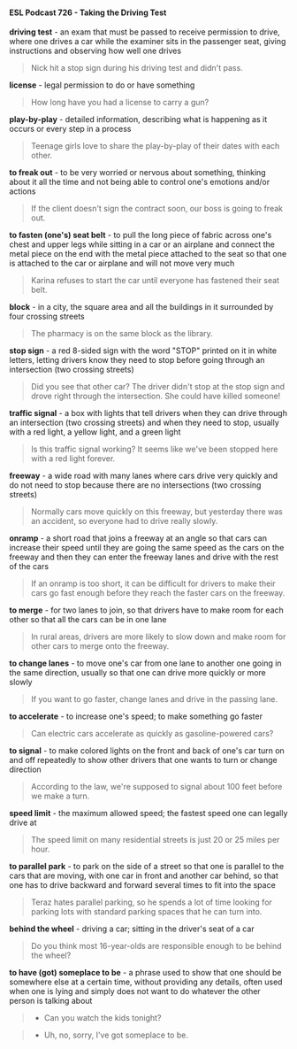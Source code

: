 #### ESL Podcast 726 - Taking the Driving Test

**driving test** - an exam that must be passed to receive permission to drive,
where one drives a car while the examiner sits in the passenger seat, giving
instructions and observing how well one drives

> Nick hit a stop sign during his driving test and didn't pass.

**license** - legal permission to do or have something

> How long have you had a license to carry a gun?

**play-by-play** - detailed information, describing what is happening as it occurs or
every step in a process

> Teenage girls love to share the play-by-play of their dates with each other.

**to freak out** - to be very worried or nervous about something, thinking about it
all the time and not being able to control one's emotions and/or actions

> If the client doesn't sign the contract soon, our boss is going to freak out.

**to fasten (one's) seat belt** - to pull the long piece of fabric across one's chest
and upper legs while sitting in a car or an airplane and connect the metal piece
on the end with the metal piece attached to the seat so that one is attached to
the car or airplane and will not move very much

> Karina refuses to start the car until everyone has fastened their seat belt.

**block** - in a city, the square area and all the buildings in it surrounded by four
crossing streets

> The pharmacy is on the same block as the library.

**stop sign** - a red 8-sided sign with the word "STOP" printed on it in white letters,
letting drivers know they need to stop before going through an intersection (two
crossing streets)

> Did you see that other car? The driver didn't stop at the stop sign and drove
right through the intersection. She could have killed someone!

**traffic signal** - a box with lights that tell drivers when they can drive through an
intersection (two crossing streets) and when they need to stop, usually with a red
light, a yellow light, and a green light

> Is this traffic signal working? It seems like we've been stopped here with a red
light forever.

**freeway** - a wide road with many lanes where cars drive very quickly and do not
need to stop because there are no intersections (two crossing streets)

> Normally cars move quickly on this freeway, but yesterday there was an
accident, so everyone had to drive really slowly.

**onramp** - a short road that joins a freeway at an angle so that cars can increase
their speed until they are going the same speed as the cars on the freeway and
then they can enter the freeway lanes and drive with the rest of the cars

> If an onramp is too short, it can be difficult for drivers to make their cars go fast
enough before they reach the faster cars on the freeway.

**to merge** - for two lanes to join, so that drivers have to make room for each
other so that all the cars can be in one lane

> In rural areas, drivers are more likely to slow down and make room for other
cars to merge onto the freeway.

**to change lanes** - to move one's car from one lane to another one going in the
same direction, usually so that one can drive more quickly or more slowly

> If you want to go faster, change lanes and drive in the passing lane.

**to accelerate** - to increase one's speed; to make something go faster

> Can electric cars accelerate as quickly as gasoline-powered cars?

**to signal** - to make colored lights on the front and back of one's car turn on and
off repeatedly to show other drivers that one wants to turn or change direction

> According to the law, we're supposed to signal about 100 feet before we make
a turn.

**speed limit** - the maximum allowed speed; the fastest speed one can legally
drive at

> The speed limit on many residential streets is just 20 or 25 miles per hour.

**to parallel park** - to park on the side of a street so that one is parallel to the cars
that are moving, with one car in front and another car behind, so that one has to
drive backward and forward several times to fit into the space

> Teraz hates parallel parking, so he spends a lot of time looking for parking lots
with standard parking spaces that he can turn into.

**behind the wheel** - driving a car; sitting in the driver's seat of a car

> Do you think most 16-year-olds are responsible enough to be behind the
wheel?

**to have (got) someplace to be** - a phrase used to show that one should be
somewhere else at a certain time, without providing any details, often used when
one is lying and simply does not want to do whatever the other person is talking
about

> - Can you watch the kids tonight?

> - Uh, no, sorry, I've got someplace to be.


